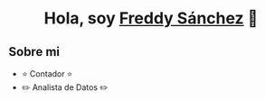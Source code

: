 <div align="center">
<h1 align="center">Hola, soy <a href="https://aristi.dev">Freddy Sánchez</a> 👋</h1>
</div>

## Sobre mi

- ⭐ Contador ⭐ 
- ✏️ Analista de Datos ✏️
  
<!---
freddyrsp/freddyrsp is a ✨ special ✨ repository because its `README.md` (this file) appears on your GitHub profile.
You can click the Preview link to take a look at your changes.
--->
